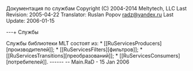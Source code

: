 Документация по службам <verbatim> Copyright (C) 2004-2014 Meltytech,
LLC Last Revision: 2005-04-22 Translator: Ruslan Popov <radz@yandex.ru>
Last Update: 2006-01-15 </verbatim>

---+ Службы

Службы библиотеки MLT состоят из: \*
\[\[RuServicesProducers\]\[производителей\]\]; \*
\[\[RuServicesFilters\]\[фильтров\]\]; \*
\[\[RuServicesTransitions\]\[преобразований\]\]; \*
\[\[RuServicesConsumers\]\[потребителей\]\]. ------ -- Main.RaD - 15 Jan
2006
